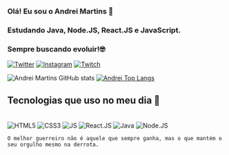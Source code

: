 ### Olá! Eu sou o Andrei Martins 🫰
### Estudando Java, Node.JS, React.JS e JavaScript.
### Sempre buscando evoluir!🤓

[![Twitter](https://img.shields.io/badge/Twitter-1DA1F2?style=for-the-badge&logo=twitter&logoColor=white)](https://twitter.com/AndreiElia444)
[![Instagram](https://img.shields.io/badge/Instagram-E4405F?style=for-the-badge&logo=instagram&logoColor=white)](https://instagram.com/_andrei_coelho?igshid=ZDdkNTZiNTM=4)
[![Twitch](https://img.shields.io/badge/Twitch-9146FF?style=for-the-badge&logo=twitch&logoColor=white)](https://www.twitch.tv/andrei_emc)

![Andrei Martins GitHub stats](https://github-readme-stats.vercel.app/api?username=AndreiMartinsCoelho&show_icons=true&theme=dracula)
[![Andrei Top Langs](https://github-readme-stats.vercel.app/api/top-langs/?username=AndreiMartinsCoelho&hide_progress=true&layout=compact&theme=radical)](https://github.com/AndreiMartinsCoelho)

## Tecnologias que uso no meu dia 🫰

<div style="display: inline block"><br/>
    <img align="center" alt=HTML5 src="https://img.shields.io/badge/HTML5-E34F26?style=for-the-badge&logo=html5&logoColor=white"/>
    <img align="center" alt=CSS3 src="https://img.shields.io/badge/CSS3-1572B6?style=for-the-badge&logo=css3&logoColor=white"/>
    <img align="center" alt=JS src="https://img.shields.io/badge/JavaScript-323330?style=for-the-badge&logo=javascript&logoColor=F7DF1E"/>
    <img align="center" alt=React.JS src="https://img.shields.io/badge/React-20232A?style=for-the-badge&logo=react&logoColor=61DAFB"/>
    <img align="center" alt=Java src="https://img.shields.io/badge/Java-ED8B00?style=for-the-badge&logo=openjdk&logoColor=white"/>
    <img align="center" alt=Node.JS src="https://img.shields.io/badge/Node.js-43853D?style=for-the-badge&logo=node.js&logoColor=white"/>
</div>

    O melhor guerreiro não é aquele que sempre ganha, mas o que mantém o seu orgulho mesmo na derrota.
